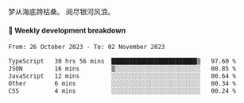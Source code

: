 梦从海底跨枯桑。
阅尽银河风浪。


#### 📝 Weekly development breakdown

<!--START_SECTION:waka-->

```txt
From: 26 October 2023 - To: 02 November 2023

TypeScript   30 hrs 56 mins  ████████████████████████▒   97.60 %
JSON         16 mins         ▒░░░░░░░░░░░░░░░░░░░░░░░░   00.85 %
JavaScript   12 mins         ░░░░░░░░░░░░░░░░░░░░░░░░░   00.64 %
Other        6 mins          ░░░░░░░░░░░░░░░░░░░░░░░░░   00.34 %
CSS          4 mins          ░░░░░░░░░░░░░░░░░░░░░░░░░   00.24 %
```

<!--END_SECTION:waka-->



